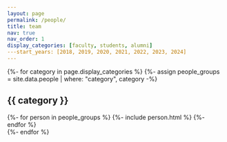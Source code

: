 ```yaml
---
layout: page
permalink: /people/
title: team
nav: true
nav_order: 1
display_categories: [faculty, students, alumni]
---start_years: [2018, 2019, 2020, 2021, 2022, 2023, 2024]
---
```


<!-- pages/people.md -->

<div class="projects">
    {%- for category in page.display_categories %}
        {%- assign people_groups = site.data.people | where: "category", category -%}
        <h2 class="category"> {{ category }} </h2>
            <div class="grid">
                {%- for person in people_groups %}
                    {%- include person.html %}
                {%- endfor %}
            </div>
    {%- endfor %}
</div>
